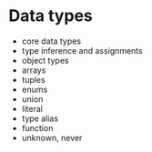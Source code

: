 # Data types

- core data types
- type inference and assignments
- object types
- arrays
- tuples
- enums
- union
- literal
- type alias
- function
- unknown, never
